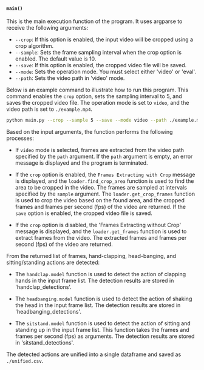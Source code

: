 #### `main()`

This is the main execution function of the program. It uses argparse to receive the following arguments:

- `--crop`: If this option is enabled, the input video will be cropped using a crop algorithm.
- `--sample`: Sets the frame sampling interval when the crop option is enabled. The default value is 10.
- `--save`: If this option is enabled, the cropped video file will be saved.
- `--mode`: Sets the operation mode. You must select either 'video' or 'eval'.
- `--path`: Sets the video path in 'video' mode.

Below is an example command to illustrate how to run this program. This command enables the `crop` option, sets the sampling interval to 5, and saves the cropped video file. The operation mode is set to `video`, and the video path is set to `./example.mp4`.

```bash
python main.py --crop --sample 5 --save --mode video --path ./example.mp4
```

Based on the input arguments, the function performs the following processes:

- If `video` mode is selected, frames are extracted from the video path specified by the `path` argument. If the `path` argument is empty, an error message is displayed and the program is terminated.

- If the `crop` option is enabled, the `Frames Extracting with Crop` message is displayed, and the `loader.find_crop_area` function is used to find the area to be cropped in the video. The frames are sampled at intervals specified by the `sample` argument. The `loader.get_crop_frames` function is used to crop the video based on the found area, and the cropped frames and frames per second (fps) of the video are returned. If the `save` option is enabled, the cropped video file is saved.

- If the `crop` option is disabled, the 'Frames Extracting without Crop' message is displayed, and the `loader.get_frames` function is used to extract frames from the video. The extracted frames and frames per second (fps) of the video are returned.

From the returned list of frames, hand-clapping, head-banging, and sitting/standing actions are detected:

- The `handclap.model` function is used to detect the action of clapping hands in the input frame list. The detection results are stored in 'handclap_detections'.

- The `headbanging.model` function is used to detect the action of shaking the head in the input frame list. The detection results are stored in 'headbanging_detections'.

- The `sitstand.model` function is used to detect the action of sitting and standing up in the input frame list. This function takes the frames and frames per second (fps) as arguments. The detection results are stored in 'sitstand_detections'.

The detected actions are unified into a single dataframe and saved as `./unified.csv`.
